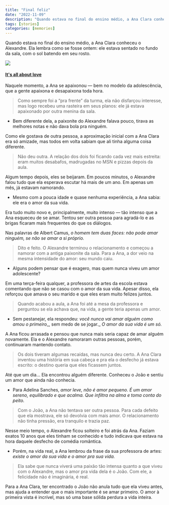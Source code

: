 ```yaml
---
title: "Final feliz"
date: "2022-11-09"
description: "Quando estava no final do ensino médio, a Ana Clara conheceu o Alexandre. Ela lembra como se fosse ontem."
tags: [stories]
categories: [memories]
---
```



Quando estava no final do ensino médio, a Ana Clara conheceu o Alexandre. Ela lembra como se fosse ontem: ele estava sentado no fundo da sala, com o sol batendo em seu rosto.

![](https://i1.wp.com/s.glbimg.com/jo/g1/f/original/blog/ad62e2f3-2e74-4339-954b-2f7c5141c685_CasalAmor.jpg?resize=400,225)

#### [It's all about love](https://commons.wikimedia.org/w/index.php?curid=10604319)

Naquele momento, a Ana se apaixonou — bem no modelo da adolescência, que a gente apaixona e desapaixona toda hora.

> Como sempre foi a “pra frente” da turma, ela não disfarçou interesse, mas logo recebeu uma rasteira em seus planos: ele já estava apaixonado por outra menina da sala.

-   Bem diferente dela, a paixonite do Alexandre falava pouco, tirava as melhores notas e não dava bola pra ninguém.

Como ele gostava de outra pessoa, a aproximação inicial com a Ana Clara era só amizade, mas todos em volta sabiam que ali tinha alguma coisa diferente.

> Não deu outra. A relação dos dois foi ficando cada vez mais estreita: eram muitos desabafos, madrugadas no MSN e pizzas depois da aula.

Algum tempo depois, eles se beijaram. Em poucos minutos, o Alexandre falou tudo que ela esperava escutar há mais de um ano. Em apenas um mês, já estavam namorando.

-   Mesmo com a pouca idade e quase nenhuma experiência, a Ana sabia: ele era o amor da sua vida.

Era tudo muito novo e, principalmente, muito intenso — tão intenso que a Ana esqueceu de se amar. Tentou ser outra pessoa para agradá-lo e as brigas ficaram mais frequentes do que os diálogos.

Nas palavras de Albert Camus,  _o homem tem duas faces: não pode amar ninguém, se não se amar a si próprio._

> Dito e feito. O Alexandre terminou o relacionamento e começou a namorar com a antiga paixonite da sala. Para a Ana, a dor veio na mesma intensidade do amor: seu mundo caiu.

-   Alguns podem pensar que é exagero, mas quem nunca viveu um amor adolescente?

Em uma terça-feira qualquer, a professora de artes da escola estava comentando que não se casou com o amor da sua vida. Apesar disso, ela reforçou que amava o seu marido e que eles eram muito felizes juntos.

> Quando acabou a aula, a Ana foi até a mesa da professora e perguntou se ela achava que, na vida, a gente teria apenas um amor.

-   Sem pestanejar, ela respondeu:  _você nunca vai amar alguém como amou o primeiro__, sem medo de se jogar._ _O amor da sua vida é um só._

A Ana ficou arrasada e pensou que nunca mais seria capaz de amar alguém novamente. Ela e o Alexandre namoraram outras pessoas, porém, continuaram mantendo contato.

> Os dois tiveram algumas recaídas, mas nunca deu certo. A Ana Clara inventou uma história em sua cabeça e pra ela o desfecho já estava escrito: o destino queria que eles ficassem juntos.

Até que um dia… Ela encontrou alguém diferente. Conheceu o João e sentiu um amor que ainda não conhecia.

-   Para Adelina Sanches, _amor leve, não é amor pequeno. É um amor sereno, equilibrado e que acalma. Que infiltra na alma e toma conta do peito._

> Com o João, a Ana não tentava ser outra pessoa. Para cada defeito que ela mostrava, ele só devolvia com mais amor. O relacionamento não tinha pressão, era tranquilo e trazia paz.

Nesse meio tempo, o Alexandre ficou solteiro e foi atrás da Ana. Faziam exatos 10 anos que eles tinham se conhecido e tudo indicava que estava na hora daquele desfecho de comédia romântica.

-   Porém, na vida real, a Ana lembrou da frase da sua professora de artes:  _existe o amor da sua vida e o amor pra sua vida._

> Ela sabe que nunca viverá uma paixão tão intensa quanto a que viveu com o Alexandre, mas o amor pra vida dela é o João. Com ele, a felicidade não é imaginária, é real.

Para a Ana Clara, ter encontrado o João não anula tudo que ela viveu antes, mas ajuda a entender que o mais importante é se amar primeiro. O amor à primeira vista é incrível, mas só uma base sólida perdura a vida inteira.